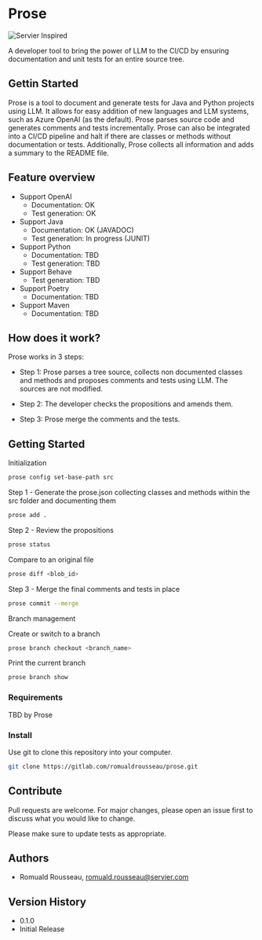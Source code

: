 # Prose

![Servier Inspired](https://raw.githubusercontent.com/servierhub/sh-charter/main/badges/powered.svg)

A developer tool to bring the power of LLM to the CI/CD by ensuring documentation and unit tests for an entire source
tree.

## Gettin Started

Prose is a tool to document and generate tests for Java and Python projects using LLM. It allows for easy addition of
new languages and LLM systems, such as Azure OpenAI (as the default). Prose parses source code and generates comments
and tests incrementally. Prose can also be integrated into a CI/CD pipeline and halt if there are classes or methods
without documentation or tests. Additionally, Prose collects all information and adds a summary to the README file.

## Feature overview

-   Support OpenAI
    -   Documentation: OK
    -   Test generation: OK
-   Support Java
    -   Documentation: OK (JAVADOC)
    -   Test generation: In progress (JUNIT)
-   Support Python
    -   Documentation: TBD
    -   Test generation: TBD
-   Support Behave
    -   Test generation: TBD
-   Support Poetry
    -   Documentation: TBD
-   Support Maven
    -   Documentation: TBD

## How does it work?

Prose works in 3 steps:

-   Step 1: Prose parses a tree source, collects non documented classes and methods and proposes comments and tests using
    LLM. The sources are not modified.

-   Step 2: The developer checks the propositions and amends them.

-   Step 3: Prose merge the comments and the tests.

## Getting Started

Initialization

```bash
prose config set-base-path src
```

Step 1 - Generate the prose.json collecting classes and methods within the src folder and documenting them

```bash
prose add .
```

Step 2 - Review the propositions

```bash
prose status
```

Compare to an original file

```bash
prose diff <blob_id>
```

Step 3 - Merge the final comments and tests in place

```bash
prose commit --merge
```

Branch management

Create or switch to a branch

```bash
prose branch checkout <branch_name>
```

Print the current branch

```bash
prose branch show
```

### Requirements

TBD by Prose

### Install

Use git to clone this repository into your computer.

```bash
git clone https://gitlab.com/romualdrousseau/prose.git
```

## Contribute

Pull requests are welcome. For major changes, please open an issue first to discuss what you would like to change.

Please make sure to update tests as appropriate.

## Authors

* Romuald Rousseau, romuald.rousseau@servier.com

## Version History

* 0.1.0
* Initial Release
